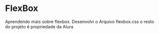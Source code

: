 # FlexBox
Aprendendo mais sobre flexbox. Desenvolvi o Arquivo flexbox.css o resto do projeto é propriedade da Alura
